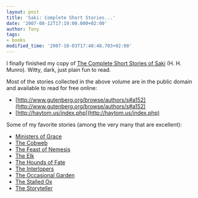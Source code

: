 ```yaml
---
layout: post
title: 'Saki: Complete Short Stories...'
date: '2007-08-12T17:19:00.000+02:00'
author: Tony
tags:
- books
modified_time: '2007-10-03T17:48:48.703+02:00'
---
```


I finally finished my copy of [The Complete Short Stories of
Saki](http://www.amazon.com/Complete-Stories-Penguin-Modern-Classics/dp/0141184493/ref=sr_1_8/102-0995769-6689711?ie=UTF8&amp;s=books&amp;qid=1187277614&amp;sr=8-8)
(H. H. Munro). Witty, dark, just plain fun to read.

Most of the stories collected in the above volume are in the public domain and
available to read for free online:

- [http://www.gutenberg.org/browse/authors/s#a152](http://www.gutenberg.org/browse/authors/s#a152)
- [http://haytom.us/index.php[(http://haytom.us/index.php)

Some of my favorite stories (among the very many that are excellent):

- [Ministers of Grace](http://haytom.us/showarticle.php?id=43)
- [ The Cobweb](http://haytom.us/showarticle.php?id=53)
- [The Feast of Nemesis](http://haytom.us/showarticle.php?id=65)
- [The Elk](http://haytom.us/showarticle.php?id=75)
- [The Hounds of Fate](http://haytom.us/showarticle.php?id=39)
- [The Interlopers](http://haytom.us/showarticle.php?id=97)
- [The Occasional Garden](http://haytom.us/showarticle.php?id=110)
- [The Stalled Ox](http://haytom.us/showarticle.php?id=72)
- [The Storyteller](http://haytom.us/showarticle.php?id=73)